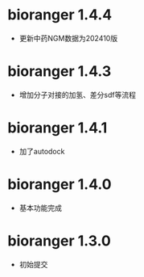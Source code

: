 # bioranger 1.4.4 
- 更新中药NGM数据为202410版
# bioranger 1.4.3 
- 增加分子对接的加氢、差分sdf等流程
# bioranger 1.4.1
- 加了autodock
# bioranger 1.4.0
- 基本功能完成
# bioranger 1.3.0
* 初始提交
